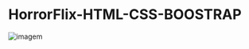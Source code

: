 # HorrorFlix-HTML-CSS-BOOSTRAP

![imagem](https://user-images.githubusercontent.com/78623134/166696872-3dff2e75-0ecd-40f8-9258-d7b2b6d60a76.png)
